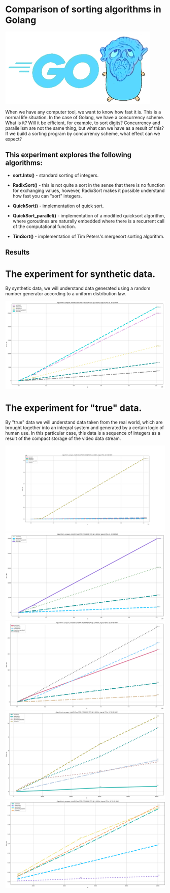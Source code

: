 # Comparison of sorting algorithms in Golang

![dot.png](gopher.png)

When we have any computer tool, we want to know how fast it is. This is a normal life situation.
In the case of Golang, we have a concurrency scheme. What is it? Will it be efficient, for example, to sort digits?
Concurrency and parallelism are not the same thing, but what can we have as a result of this?
If we build a sorting program by concurrency scheme, what effect can we expect?

## This experiment explores the following algorithms:

* **sort.Ints()** - standard sorting of integers.

* **RadixSort()** - this is not quite a sort in the sense that there is no function for exchanging values, however, RadixSort makes it possible
understand how fast you can "sort" integers.

* **QuickSort()** - implementation of quick sort.

* **QuickSort_parallel()** - implementation of a modified quicksort algorithm, where goroutines are naturally embedded where there is a recurrent call of the computational function. 

* **TimSort()** - implementation of Tim Peters's mergesort sorting algorithm.

<!---

Here we should then try to run this algorithm on a large data array, perhaps then the number of goroutines will become very large, this will be reflected in the time graph.

* Parallel schema #1, #2 - is the use of various Go approaches to synchronize calls of classic QuickSort() on chunks of the original array. 
Synchronization approaches were used, which could be googled on the Internet in about 10 minutes of searching.

--->

## Results

# The experiment for synthetic data.

By synthetic data, we will understand data generated using a random number generator according to a uniform distribution law.

![Figure_1.png](Figure_1.png)

# The experiment for "true" data.

By "true" data we will understand data taken from the real world, which are brought together into an integral system and generated by a certain logic of human use. 
In this particular case, this data is a sequence of integers as a result of the compact storage of the video data stream. 

![Figure_2_1.png](Figure_2_1.png)
![Figure_2_2.png](Figure_2_2.png)
![Figure_2_3.png](Figure_2_3.png)
![Figure_2_4.png](Figure_2_4.png)
![Figure_2_5.png](Figure_2_5.png)
